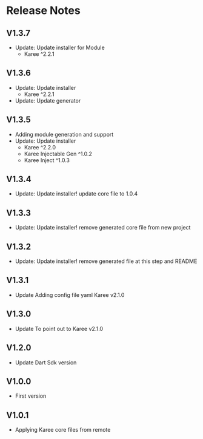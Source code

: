 # Release Notes

## V1.3.7
 * Update: Update installer for Module 
    - Karee ^2.2.1
## V1.3.6
 * Update: Update installer 
    - Karee ^2.2.1
 * Update: Update generator
## V1.3.5
 * Adding module generation and support
 * Update: Update installer 
    - Karee ^2.2.0
    - Karee Injectable Gen ^1.0.2
    - Karee Inject ^1.0.3
## V1.3.4
 * Update: Update installer! update core file to 1.0.4
## V1.3.3
 * Update: Update installer! remove generated core file from new project
## V1.3.2
 * Update: Update installer! remove generated file at this step and README
## V1.3.1
 * Update Adding config file yaml Karee v2.1.0
## V1.3.0
 * Update To point out to Karee v2.1.0
## V1.2.0
 * Update Dart Sdk version
## V1.0.0
 * First version
## V1.0.1
 * Applying Karee core files from remote